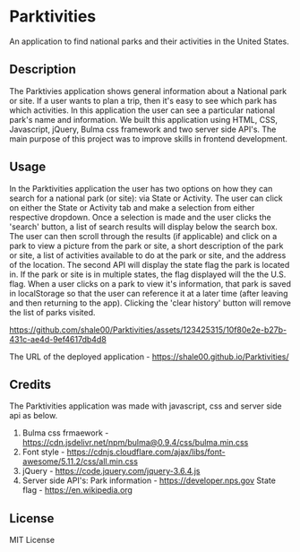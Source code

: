 # Parktivities
An application to find national parks and their activities in the United States.

## Description
The Parktivies application shows general information about a National park or site. If a user wants to plan a trip, then it's easy to see which park has which activities. In this application the user can see a particular national park's name and information. We built this application using HTML, CSS, Javascript, jQuery, Bulma css framework and two server side API's. The main purpose of this project was to improve skills in frontend development.

## Usage
In the Parktivities application the user has two options on how they can search for a national park (or site): via State or Activity. The user can click on either the State or Activity tab and make a selection from either respective dropdown. Once a selection is made and the user clicks the 'search' button, a list of search results will display below the search box. The user can then scroll through the results (if applicable) and click on a park to view a picture from the park or site, a short description of the park or site, a list of activities available to do at the park or site, and the address of the location. The second API will display the state flag the park is located in. If the park or site is in multiple states, the flag displayed will the the U.S. flag. When a user clicks on a park to view it's information, that park is saved in localStorage so that the user can reference it at a later time (after leaving and then returning to the app). Clicking the 'clear history' button will remove the list of parks visited.


https://github.com/shale00/Parktivities/assets/123425315/10f80e2e-b27b-431c-ae4d-9ef4617db4d8

The URL of the deployed application - https://shale00.github.io/Parktivities/

## Credits
The Parktivities application was made with javascript, css and server side api as below.
1. Bulma css frmaework - https://cdn.jsdelivr.net/npm/bulma@0.9.4/css/bulma.min.css
2. Font style - https://cdnjs.cloudflare.com/ajax/libs/font-awesome/5.11.2/css/all.min.css
3. jQuery - https://code.jquery.com/jquery-3.6.4.js
4. Server side API's:
    Park information - https://developer.nps.gov
    State flag - https://en.wikipedia.org

## License

MIT License

